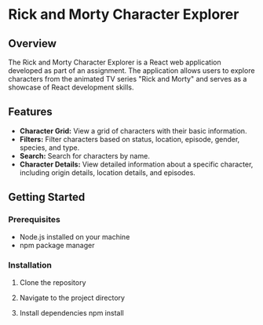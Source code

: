 # Rick and Morty Character Explorer

## Overview

The Rick and Morty Character Explorer is a React web application developed as part of an assignment. The application allows users to explore characters from the animated TV series "Rick and Morty" and serves as a showcase of React development skills.

## Features

- **Character Grid:** View a grid of characters with their basic information.
- **Filters:** Filter characters based on status, location, episode, gender, species, and type.
- **Search:** Search for characters by name.
- **Character Details:** View detailed information about a specific character, including origin details, location details, and episodes.

## Getting Started

### Prerequisites

- Node.js installed on your machine
- npm package manager

### Installation

1. Clone the repository

2. Navigate to the project directory

3. Install dependencies
npm install


